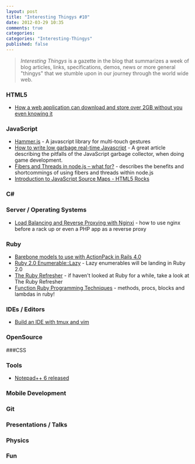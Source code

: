 ```yaml
---
layout: post
title: "Interesting Thingys #10"
date: 2012-03-29 10:35
comments: true
categories: 
categories: "Interesting-Thingys"
published: false
---
```

> _Interesting Thingys_ is a gazette in the blog that summarizes a week of blog articles, links, specifications, demos, news or more general "thingys" that we stumble upon in our journey through the world wide web.

### HTML5
- [How a web application can download and store over 2GB without you even knowing it](http://jclaes.blogspot.com/2012/03/how-web-application-can-download-and.html)

### JavaScript
- [Hammer.js](http://eightmedia.github.com/hammer.js/) - A javascript library for multi-touch gestures
- [How to write low garbage real-time Javascript](http://www.scirra.com/blog/76/how-to-write-low-garbage-real-time-javascript) - A great article describing the pitfalls of the JavaScript garbage collector, when doing game development.
- [Fibers and Threads in node.js – what for?](http://bjouhier.wordpress.com/2012/03/11/fibers-and-threads-in-node-js-what-for/) - describes the benefits and shortcommings of using fibers and threads within node.js
- [Introduction to JavaScript Source Maps - HTML5 Rocks](http://www.html5rocks.com/en/tutorials/developertools/sourcemaps/)
<!-- more -->

### C#


### Server / Operating Systems
- [Load Balancing and Reverse Proxying with Nginxi](http://spin.atomicobject.com/2012/02/28/load-balancing-and-reverse-proxying-with-nginx/) - how to use nginx before a rack up or even a PHP app as a reverse proxy



### Ruby
- [Barebone models to use with ActionPack in Rails 4.0](http://blog.plataformatec.com.br/2012/03/barebone-models-to-use-with-actionpack-in-rails-4-0/)
- [Ruby 2.0 Enumerable::Lazy](http://blog.railsware.com/2012/03/13/ruby-2-0-enumerablelazy/) - Lazy enumerables will be landing in Ruby 2.0
- [The Ruby Refresher](http://0xfe.muthanna.com/rubyrefresher/) - if haven't looked at Ruby for a while, take a look at The Ruby Refresher
- [Function Ruby Programming Techniques](http://rubysource.com/functional-programming-techniques-with-ruby-part-ii/) - methods, procs, blocks and lambdas in ruby!


### IDEs / Editors
- [Build an IDE with tmux and vim](ttp://alexyoung.org/2011/12/19/build-an-ide-with-tmux-and-vim/)

### OpenSource


###CSS


### Tools
- [Notepad++ 6 released](http://notepad-plus-plus.org/news/notepad-6.0-release.html)


### Mobile Development


### Git


### Presentations / Talks
 

### Physics

### Fun
